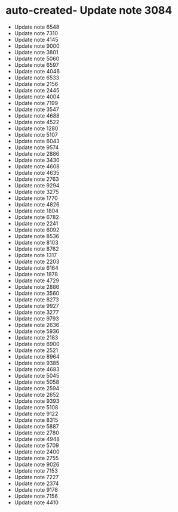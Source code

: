 # auto-created- Update note 3084
- Update note 6548
- Update note 7310
- Update note 4145
- Update note 9000
- Update note 3801
- Update note 5060
- Update note 6597
- Update note 4046
- Update note 6533
- Update note 2156
- Update note 2445
- Update note 4004
- Update note 7199
- Update note 3547
- Update note 4688
- Update note 4522
- Update note 1280
- Update note 5107
- Update note 6043
- Update note 9574
- Update note 2886
- Update note 3430
- Update note 4608
- Update note 4635
- Update note 2763
- Update note 9294
- Update note 3275
- Update note 1770
- Update note 4826
- Update note 1804
- Update note 6782
- Update note 2241
- Update note 6092
- Update note 8536
- Update note 8103
- Update note 8762
- Update note 1317
- Update note 2203
- Update note 6164
- Update note 1878
- Update note 4729
- Update note 2886
- Update note 3560
- Update note 8273
- Update note 9927
- Update note 3277
- Update note 9793
- Update note 2636
- Update note 5936
- Update note 2183
- Update note 6900
- Update note 2521
- Update note 8964
- Update note 9385
- Update note 4683
- Update note 5045
- Update note 5058
- Update note 2594
- Update note 2652
- Update note 9393
- Update note 5108
- Update note 9122
- Update note 8315
- Update note 5887
- Update note 2780
- Update note 4948
- Update note 5709
- Update note 2400
- Update note 2755
- Update note 9026
- Update note 7153
- Update note 7227
- Update note 2374
- Update note 9178
- Update note 7156
- Update note 4410
